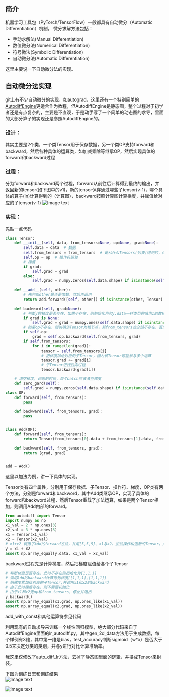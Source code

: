 ## 简介
机器学习工具包（PyTorch/TensorFlow）一般都具有自动微分（Automatic Differentiation）机制。
微分求解方法包括：
- 手动求解法(Manual Differentiation)
- 数值微分法(Numerical Differentiation)
- 符号微法(Symbolic Differentiation)
- 自动微分法(Automatic Differentiation)

这里主要说一下自动微分法的实现。

## 自动微分法实现
git上有不少自动微分的实现，如[autograd](https://github.com/HIPS/autograd)，这里还有一个特别简单的[AutodiffEngine](https://github.com/mrcat2018/AutodiffEngine)更适合作为教程，但AutodiffEngine是静态图，整个过程对于初学者还是有点复杂的，主要是不直观，于是动手写了一个简单的动态图的求导，里面的大部分算子的实现还是参照AutodiffEngine的。

### 设计：
其实主要是2个类，一个类Tensor用于保存数据，另一个类OP支持forward和backward，然后各种具体的运算类，如加减乘除等继承OP，然后实现具体的forward和backward过程

### 过程：
分为forward和backward两个过程，forward从前往后计算得到最终的输出，并返回新的tensor(如下图中的v1)，新的tensor保存通过哪些子tensor(v-1)，哪个具体的算子(ln)计算得到的（计算图），backward按照计算图计算梯度，并赋值给对应的子tensor(v-1)
![Image text](https://github.com/tiandiweizun/autodiff/blob/master/img-folder/diff-process.jpg)

### 实现：

先贴一点代码
```python
class Tensor:
    def __init__(self, data, from_tensors=None, op=None, grad=None):
        self.data = data  # 数据
        self.from_tensors = from_tensors  # 是从什么Tensors[列表]得到的，保存计算图的历史
        self.op = op  # 操作符运算
        # 梯度
        if grad:
            self.grad = grad
        else:
            self.grad = numpy.zeros(self.data.shape) if isinstance(self.data, numpy.ndarray) else 0
    
    def __add__(self, other):
        # 先判断other是否是常数，然后再调用
        return add.forward([self, other]) if isinstance(other, Tensor) else add_with_const.forward([self, other])

    def backward(self, grad=None):
        # 判断y的梯度是否存在，如果不存在，则初始化为和y.data一样类型的值为1的数据
        if grad is None:
            self.grad = grad = numpy.ones(self.data.shape) if isinstance(self.data, numpy.ndarray) else 1
        # 如果op不存在，则说明该Tensor为根节点，其from_tensors也必然不存在，否则，计算梯度
        if self.op:
            grad = self.op.backward(self.from_tensors, grad)
        if self.from_tensors:
            for i in range(len(grad)):
                tensor = self.from_tensors[i]
                # 把梯度加给对应的子Tensor，因为该Tensor可能参与多个运算
                tensor.grad += grad[i]
                # 子Tensor进行后向过程
                tensor.backward(grad[i])

    # 清空梯度，训练的时候，每个batch应该清空梯度
    def zero_gard(self):
        self.grad = numpy.zeros(self.data.shape) if isinstance(self.data, numpy.ndarray) else 0
class OP:
    def forward(self, from_tensors):
        pass

    def backward(self, from_tensors, grad):
        pass


class Add(OP):
    def forward(self, from_tensors):
        return Tensor(from_tensors[0].data + from_tensors[1].data, from_tensors, self)

    def backward(self, from_tensors, grad):
        return [grad, grad]


add = Add()
```
这里以加法为例，讲一下具体的实现。

Tensor类有四个属性，分别用于保存数据、子Tensor、操作符、梯度，OP类有两个方法，分别是forward和backword，其中Add类继承OP，实现了具体的forward和backword过程，然后Tensor重载了加法运算，如果是两个Tensor相加，则调用Add内部的forward。

```python
from autodiff import Tensor
import numpy as np
x1_val = 2 * np.ones(3)
x2_val = 3 * np.ones(3)
x1 = Tensor(x1_val)
x2 = Tensor(x2_val)
# x1+x2 调用了Add的forward方法，并用[5,5,5]、x1与x2、加法操作构造新的Tensor，然后赋值给y
y = x1 + x2
assert np.array_equal(y.data, x1_val + x2_val)
```
backward过程先是计算梯度，然后把梯度赋值给各个子Tensor
```python
# 判断梯度是否存在，此时不存在则初始化为[1,1,1]
# 调用Add的backward计算得到梯度[[1,1,1],[1,1,1]]
# 把梯度累加给对应的子Tensor,并调用x1和x2的backward
# 由于此时梯度存在，则不需要初始化
# 由于x1和x2无op和from_tensors，停止并退出
y.backward()
assert np.array_equal(x1.grad, np.ones_like(x1_val))
assert np.array_equal(x2.grad, np.ones_like(x2_val))
```
add_with_const和其他运算符参见代码

利用现有的自动求导来训练一个线性回归模型，绝大部分代码来自于AutodiffEngine里面的lr_autodiff.py，其中gen_2d_data方法用于生成数据，每个样例有3维，其中第一维是bias，test_accuracy判断sigmoid（w*x）是否大于0.5来决定分类的类别，并与y进行对比计算准确率。

我这里仅修改了auto_diff_lr方法，去掉了静态图里面的逻辑，并换成Tensor来封装。

下图为训练日志和训练结果
</br>
![Image text](https://github.com/tiandiweizun/autodiff/blob/master/img-folder/train-log.jpg)

![Image text](https://github.com/tiandiweizun/autodiff/blob/master/img-folder/train-result.jpg)




